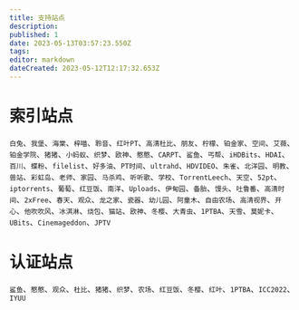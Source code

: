 ```yaml
---
title: 支持站点
description: 
published: 1
date: 2023-05-13T03:57:23.550Z
tags: 
editor: markdown
dateCreated: 2023-05-12T12:17:32.653Z
---
```


# 索引站点
`白兔`、`我堡`、`海棠`、`梓喵`、`聆音`、`红叶PT`、`高清杜比`、`朋友`、`柠檬`、`铂金家`、`空间`、`艾薇`、`铂金学院`、`猪猪`、`小蚂蚁`、`织梦`、`欧神`、`憨憨`、`CARPT`、`鲨鱼`、`丐帮`、`iHDBits`、`HDAI`、`百川`、`蝶粉`、`filelist`、`好多油`、`PT时间`、`ultrahd`、`HDVIDEO`、`朱雀`、`北洋园`、`明教`、`兽站`、`彩虹岛`、`老师`、`家园`、`马杀鸡`、`听听歌`、`学校`、`TorrentLeech`、`天空`、`52pt`、`iptorrents`、`葡萄`、`红豆饭`、`南洋`、`Uploads`、`伊甸园`、`备胎`、`馒头`、`吐鲁番`、`高清时间`、`2xFree`、`春天`、`观众`、`龙之家`、`瓷器`、`幼儿园`、`阿童木`、`自由农场`、`高清视界`、`开心`、`他吹吹风`、`冰淇淋`、`烧包`、`猫站`、`欧神`、`冬樱`、`大青虫`、`1PTBA`、`天雪`、`莫妮卡`、`UBits`、`Cinemageddon`、`JPTV`

# 认证站点
`鲨鱼`、`憨憨`、`观众`、`杜比`、`猪猪`、`织梦`、`农场`、`红豆饭`、`冬樱`、`红叶`、`1PTBA`、`ICC2022`、`IYUU`